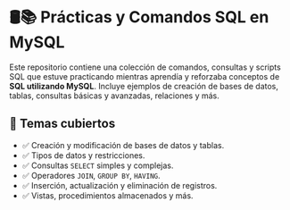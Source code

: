 # 🛢️📚 Prácticas y Comandos SQL en MySQL

Este repositorio contiene una colección de comandos, consultas y scripts SQL que estuve practicando mientras aprendía y reforzaba conceptos de **SQL utilizando MySQL**. Incluye ejemplos de creación de bases de datos, tablas, consultas básicas y avanzadas, relaciones y más.

## 🧠 Temas cubiertos

* ✅ Creación y modificación de bases de datos y tablas.
* ✅ Tipos de datos y restricciones.
* ✅ Consultas `SELECT` simples y complejas.
* ✅ Operadores `JOIN`, `GROUP BY`, `HAVING`.
* ✅ Inserción, actualización y eliminación de registros.
* ✅ Vistas, procedimientos almacenados y más.


